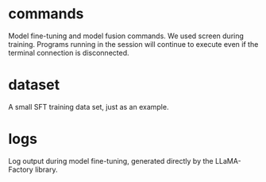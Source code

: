 # commands
Model fine-tuning and model fusion commands.
We used screen during training. Programs running in the session will continue to execute even if the terminal connection is disconnected.

# dataset
A small SFT training data set, just as an example.

# logs
Log output during model fine-tuning, generated directly by the LLaMA-Factory library.
